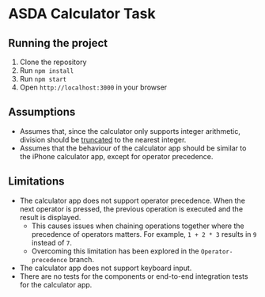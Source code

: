# ASDA Calculator Task

## Running the project

1. Clone the repository
2. Run `npm install`
3. Run `npm start`
4. Open `http://localhost:3000` in your browser

## Assumptions

- Assumes that, since the calculator only supports integer arithmetic, division should be [truncated](https://stackoverflow.com/a/19519244) to the nearest integer.
- Assumes that the behaviour of the calculator app should be similar to the iPhone calculator app, except for operator precedence.

## Limitations

- The calculator app does not support operator precedence. When the next operator is pressed, the previous operation is executed and the result is displayed.
    - This causes issues when chaining operations together where the precedence of operators matters. For example, `1 + 2 * 3` results in `9` instead of `7`.
    - Overcoming this limitation has been explored in the `Operator-precedence` branch.
- The calculator app does not support keyboard input.
- There are no tests for the components or end-to-end integration tests for the calculator app.
